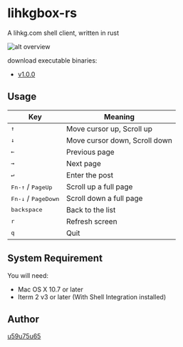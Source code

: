 # lihkgbox-rs
A lihkg.com shell client, written in rust

![alt overview](https://github.com/u59u75u65/lihkgbox-rs/blob/master/overview.gif?raw=true)

download executable binaries:
* [v1.0.0](https://github.com/u59u75u65/lihkgbox-rs/releases/tag/v1.0.0)

## Usage

| Key | Meaning |
| --- | ------- |
| <kbd>↑</kbd> | Move cursor up, Scroll up |
| <kbd>↓</kbd> | Move cursor down, Scroll down |
| <kbd>←</kbd> | Previous page |
| <kbd>→</kbd> | Next page |
| <kbd>↵</kbd> | Enter the post |
| <kbd>Fn-↑</kbd> / <kbd>PageUp</kbd> | Scroll up a full page |
| <kbd>Fn-↓</kbd> / <kbd>PageDown</kbd> | Scroll down a full page |
| <kbd>backspace</kbd> | Back to the list |
| <kbd>r</kbd> | Refresh screen |
| <kbd>q</kbd> | Quit |

## System Requirement
You will need:
* Mac OS X 10.7 or later
* Iterm 2 v3 or later (With Shell Integration installed)
  
## Author
[u59u75u65](https://lihkg.com/profile/5805)

